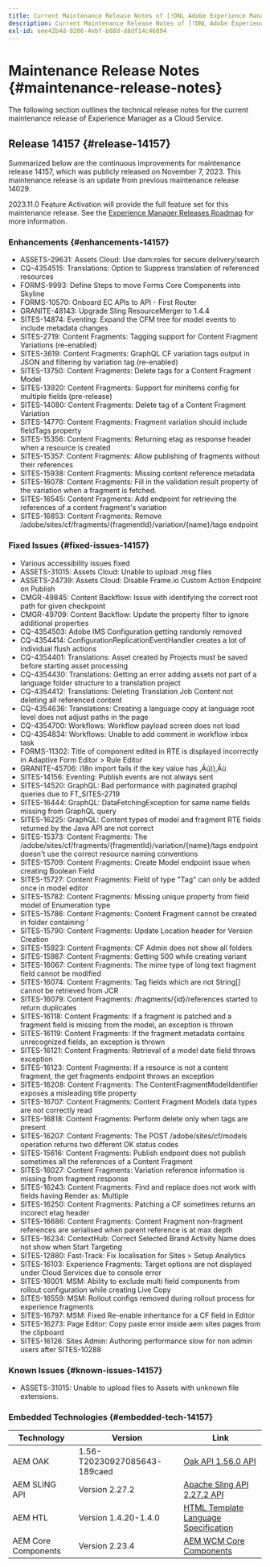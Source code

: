 ```yaml
---
title: Current Maintenance Release Notes of [!DNL Adobe Experience Manager] as a Cloud Service.
description: Current Maintenance Release Notes of [!DNL Adobe Experience Manager] as a Cloud Service.
exl-id: eee42b4d-9206-4ebf-b88d-d8df14c46094
---
```

# Maintenance Release Notes {#maintenance-release-notes}

The following section outlines the technical release notes for the current maintenance release of Experience Manager as a Cloud Service.

## Release 14157 {#release-14157}

Summarized below are the continuous improvements for maintenance release 14157, which was publicly released on November 7, 2023. This maintenance release is an update from previous maintenance release 14029.

2023.11.0 Feature Activation will provide the full feature set for this maintenance release. See the [Experience Manager Releases Roadmap](https://experienceleague.adobe.com/docs/experience-manager-release-information/aem-release-updates/update-releases-roadmap.html) for more information.

### Enhancements {#enhancements-14157}

* ASSETS-29631: Assets Cloud: Use dam:roles for secure delivery/search
* CQ-4354515: Translations: Option to Suppress translation of referenced resources
* FORMS-9993: Define Steps to move Forms Core Components into Skyline
* FORMS-10570: Onboard EC APIs to API - First Router
* GRANITE-48143: Upgrade Sling ResourceMerger to 1.4.4
* SITES-14874: Eventing: Expand the CFM tree for model events to include metadata changes
* SITES-2719: Content Fragments: Tagging support for Content Fragment Variations (re-enabled)
* SITES-3619: Content Fragments: GraphQL CF variation tags output in JSON and filtering by variation tag (re-enabled)
* SITES-13750: Content Fragments: Delete tags for a Content Fragment Model
* SITES-13920: Content Fragments: Support for minItems config for multiple fields (pre-release)
* SITES-14080: Content Fragments: Delete tag of a Content Fragment Variation
* SITES-14770: Content Fragments: Fragment variation should include fieldTags property
* SITES-15356: Content Fragments: Returning etag as response header when a resource is created
* SITES-15357: Content Fragments: Allow publishing of fragments without their references
* SITES-15938: Content Fragments: Missing content reference metadata
* SITES-16078: Content Fragments: Fill in the validation result property of the variation when a fragment is fetched.
* SITES-16545: Content Fragments: Add endpoint for retrieving the references of a content fragment's variation
* SITES-16853: Content Fragments: Remove /adobe/sites/cf/fragments/{fragmentId}/variation/{name}/tags endpoint

### Fixed Issues {#fixed-issues-14157}

* Various accessibility issues fixed
* ASSETS-31015: Assets Cloud: Unable to upload .msg files
* ASSETS-24739: Assets Cloud: Disable Frame.io Custom Action Endpoint on Publish
* CMGR-49845: Content Backflow: Issue with identifying the correct root path for given checkpoint
* CMGR-49709: Content Backflow: Update the property filter to ignore additional properties
* CQ-4354503: Adobe IMS Configuration getting randomly removed
* CQ-4354414: ConfigurationReplicationEventHandler creates a lot of individual flush actions
* CQ-4354401: Translations: Asset created by Projects must be saved before starting asset processing 
* CQ-4354430: Translations: Getting an error adding assets not part of a language folder structure to a translation project
* CQ-4354412: Translations: Deleting Translation Job Content not deleting all referenced content
* CQ-4354636: Translations: Creating a language copy at language root level does not adjust paths in the page
* CQ-4354700: Workflows: Workflow payload screen does not load
* CQ-4354834: Workflows: Unable to add comment in workflow inbox task
* FORMS-11302: Title of component edited in RTE is displayed incorrectly in Adaptive Form Editor > Rule Editor
* GRANITE-45706: i18n import fails if the key value has ‚Äú))‚Äù
* SITES-14156: Eventing: Publish events are not always sent
* SITES-14520: GraphQL: Bad performance with paginated graphql queries due to FT_SITES-2719
* SITES-16444: GraphQL: DataFetchingException for same name fields missing from GraphQL query
* SITES-16225: GraphQL: Content types of model and fragment RTE fields returned by the Java API are not correct
* SITES-15373: Content Fragments: The /adobe/sites/cf/fragments/{fragmentId}/variation/{name}/tags endpoint doesn't use the correct resource naming conventions
* SITES-15709: Content Fragments: Create Model endpoint issue when creating Boolean Field
* SITES-15727: Content Fragments: Field of type "Tag" can only be added once in model editor
* SITES-15782: Content Fragments: Missing unique property from field model of Enumeration type
* SITES-15786: Content Fragments: Content Fragment cannot be created in folder containing '
* SITES-15790: Content Fragments: Update Location header for Version Creation
* SITES-15923: Content Fragments: CF Admin does not show all folders
* SITES-15987: Content Fragments: Getting 500 while creating variant
* SITES-16067: Content Fragments: The mime type of long text fragment field cannot be modified
* SITES-16074: Content Fragments: Tag fields which are not String[] cannot be retrieved from JCR
* SITES-16079: Content Fragments: /fragments/{id}/references started to return duplicates
* SITES-16118: Content Fragments: If a fragment is patched and a fragment field is missing from the model, an exception is thrown
* SITES-16119: Content Fragments: If the fragment metadata contains unrecognized fields, an exception is thrown
* SITES-16121: Content Fragments: Retrieval of a model date field throws exception
* SITES-16123: Content Fragments: If a resource is not a content fragment, the get fragments endpoint throws an exception
* SITES-16208: Content Fragments: The ContentFragmentModelIdentifier exposes a misleading title property
* SITES-16707: Content Fragments: Content Fragment Models data types are not correctly read
* SITES-16818: Content Fragments: Perform delete only when tags are present
* SITES-16207: Content Fragments: The POST /adobe/sites/cf/models operation returns two different OK status codes
* SITES-15616: Content Fragments: Publish endpoint does not publish sometimes all the references of a Content Fragment
* SITES-16027: Content Fragments: Variation reference information is missing from fragment response
* SITES-16243: Content Fragments: Find and replace does not work with fields having Render as: Multiple
* SITES-16250: Content Fragments: Patching a CF sometimes returns an incorect etag header
* SITES-16686: Content Fragments: Content Fragment non-fragment references are serialised when parent reference is at max depth
* SITES-16234: ContextHub: Correct Selected Brand Activity Name does not show when Start Targeting
* SITES-12880: Fast-Track: Fix localisation for Sites > Setup Analytics
* SITES-16103: Experience Fragments: Target options are not displayed under Cloud Services due to console error 
* SITES-16001: MSM: Ability to exclude multi field components from rollout configuration while creating Live Copy
* SITES-16559: MSM: Rollout configs removed during rollout process for experience fragments
* SITES-16797: MSM: Fixed Re-enable inheritance for a CF field in Editor
* SITES-16273: Page Editor: Copy paste error inside aem sites pages from the clipboard
* SITES-16126: Sites Admin: Authoring performance slow for non admin users after SITES-10288

### Known Issues {#known-issues-14157}

* ASSETS-31015: Unable to upload files to Assets with unknown file extensions.

### Embedded Technologies {#embedded-tech-14157}

|Technology|Version|Link|
|---|---|---|
|AEM OAK |1.56-T20230927085643-189caed|[Oak API 1.56.0 API](https://www.javadoc.io/doc/org.apache.jackrabbit/oak-api/1.56.0/index.html)| 
|AEM SLING API |Version 2.27.2 |[Apache Sling API 2.27.2 API](https://www.javadoc.io/doc/org.apache.sling/org.apache.sling.api/latest/index.html)|
|AEM HTL|Version 1.4.20-1.4.0 |[HTML Template Language Specification](https://github.com/adobe/htl-spec)|
|AEM Core Components|Version 2.23.4|[AEM WCM Core Components](https://github.com/adobe/aem-core-wcm-components)|
